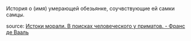 
История о (имя) умерающей обезьянке, соучвствующие ей самки самцы.

source: [Истоки морали. В поисках человеческого у приматов. - Франс де Вааль](https://books.google.com.ua/books/about/%D0%98%D1%81%D1%82%D0%BE%D0%BA%D0%B8_%D0%BC%D0%BE%D1%80%D0%B0%D0%BB%D0%B8_%D0%92_%D0%BF%D0%BE%D0%B8%D1%81%D0%BA.html?id=OmDlAgAAQBAJ&source=kp_book_description&redir_esc=y)
